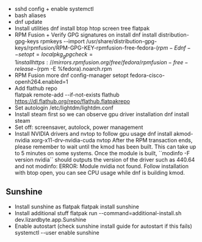 - sshd config + enable systemctl
- bash aliases
- dnf update
- Install utilities
	dnf install btop htop screen tree flatpak
- RPM Fusion + Verify GPG signatures on install
	dnf install distribution-gpg-keys
	rpmkeys --import /usr/share/distribution-gpg-keys/rpmfusion/RPM-GPG-KEY-rpmfusion-free-fedora-$(rpm -E %fedora)
	dnf --setopt=localpkg_gpgcheck=1 install https://mirrors.rpmfusion.org/free/fedora/rpmfusion-free-release-$(rpm -E %fedora).noarch.rpm 
- RPM Fusion more
	dnf config-manager setopt fedora-cisco-openh264.enabled=1
- Add flathub repo	
	flatpak remote-add --if-not-exists flathub https://dl.flathub.org/repo/flathub.flatpakrepo
- Set autologin /etc/lightdm/lightdm.conf
- Install steam first so we can observe gpu driver installation
	dnf install steam
- Set off: screensaver, autolock, power management
- Install NVIDIA drivers and nvtop to follow gpu usage
	dnf install akmod-nvidia xorg-x11-drv-nvidia-cuda nvtop
After the RPM transaction ends, please remember to wait until the kmod has been built. This can take up to 5 minutes on some systems.
Once the module is built, ´´modinfo -F version nvidia´´ should outputs the version of the driver such as 440.64 and not modinfo: ERROR: Module nvidia not found. 
Follow installation with btop open, you can see CPU usage while dnf is building kmod.

## Sunshine
- Install sunshine as flatpak
	flatpak install sunshine
- Install additional stuff
	flatpak run --command=additional-install.sh dev.lizardbyte.app.Sunshine
- Enable autostart (check sunshine install guide for autostart if this fails)
	systemctl --user enable sunshine

